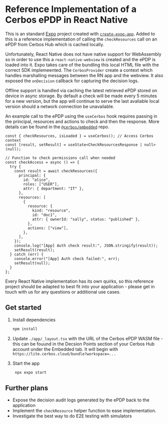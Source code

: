 # Reference Implementation of a Cerbos ePDP in React Native

This is an standard [Expo](https://expo.dev) project created with [`create-expo-app`](https://www.npmjs.com/package/create-expo-app). Added to this is a reference implementation of calling the `checkResources` call on an ePDP from Cerbos Hub which is cached locally.

Unfortunately, React Native does not have native support for WebAssembly so in order to use this a `react-native-webview` is created and the ePDP is loaded into it. Expo takes care of the bundling this local HTML file with the correct SDK implemeented. The `CerbosProvider` create a context which handles marshalling messages between the RN app and the webview. It also exposed the `onDecision` callback for capturing the decision logs.

Offline support is handled via caching the latest retrieved ePDP stored on device in async storage. By default a check will be made every 5 minutes for a new version, but the app will continue to serve the last avaliable local version should a network connection be unavailable.

An example call to the ePDP using the `useCerbos` hook requires passing in the principal, resources and actions to check and then the response. More details can be found in the [`@cerbos/embedded`](https://github.com/cerbos/cerbos-sdk-javascript/blob/main/docs/core.client.checkresources.md) repo.

```tsx
const { checkResources, isLoaded } = useCerbos(); // Access Cerbos context
const [result, setResult] = useState<CheckResourcesResponse | null>(null);

// Function to check permissions call when needed
const checkAccess = async () => {
  try {
    const result = await checkResources({
      principal: {
        id: "alice",
        roles: ["USER"],
        attr: { department: "IT" },
      },
      resources: [
        {
          resource: {
            kind: "resource",
            id: "doc1",
            attr: { ownerId: "sally", status: "published" },
          },
          actions: ["view"],
        },
      ],
    });
    console.log("[App] Auth check result:", JSON.stringify(result));
    setResult(result);
  } catch (err) {
    console.error("[App] Auth check failed:", err);
    setResult(null);
  }
};
```

Every React Native implementation has its own quirks, so this reference project should be adapted to best fit into your application - please get in touch with us for any questions or additional use cases.

## Get started

1. Install dependencies

   ```bash
   npm install
   ```

2. Update `./app/_layout.tsx` with the URL of the Cerbos ePDP WASM file - this can be fouund in the Decsion Points section of your Cerbos Hub account under the Embedded tab. It will begin with `https://lite.cerbos.cloud/bundle?workspace=...`

3. Start the app

   ```bash
    npx expo start
   ```

## Further plans

- Expose the decision audit logs generated by the ePDP back to the application
- Implement the `checkResource` helper function to ease implementation.
- Investigate the best way to do E2E testing with simulators

